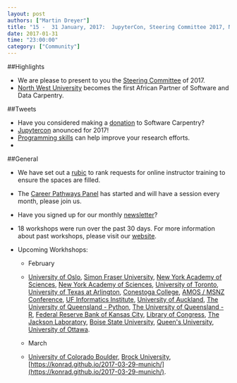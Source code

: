 ```yaml
---
layout: post
authors: ["Martin Dreyer"]
title: "15 -  31 January, 2017:  JupyterCon, Steering Committee 2017, North West University, Programming skills ."
date: 2017-01-31
time: "23:00:00"
category: ["Community"]
---
```


##Highlights

* We are please to present to you the [Steering Committee]({{site.baseurl}}/blog/2017/01/announcing-the-2017-steering-committee.html) of 2017.
* [North West University]({{site.baseurl}}/blog/2017/01/first-african-partner.html) becomes the first African Partner of Software and Data Carpentry.

##Tweets
* Have you considered making a [donation](https://www.flipcause.com/secure/donate/MjI2Mg==) to Software Carpentry?
* [Jupytercon](https://conferences.oreilly.com/jupyter/jup-ny) anounced for 2017!
* [Programming skills](http://www.nature.com/nature/journal/v541/n7638/full/nj7638-563a.html) can help improve your research efforts.
* 

##General
* We have set out a [rubic]({{site.baseurl}}/blog/2017/01/rubric-for-open-training.html) to rank requests for online instructor training to ensure the spaces are filled.
* The [Career Pathways Panel]({{site.baseurl}}/blog/2017/01/first-panel.html) has started and will have a session every month, please join us.
* Have you signed up for our monthly [newsletter](http://software-carpentry.us14.list-manage.com/subscribe?u=46d7513c798c6bd41e5f58f4a&id=50c3e6d6fe)?

* 18 workshops were run over the past 30 days. For more information about past workshops, please visit our [website]({{site.baseurl}}/workshops/past/). 
* Upcoming Workhshops:

  * February
  * [University of Oslo](https://uio-carpentry.github.io/2017-02-01-swc/), [Simon Fraser University](http://bgran.de/2017-02-02-SFU/), [New York Academy of Sciences](https://noamross.github.io/2017-02-03-nyas-r/), [New York Academy of Sciences](https://jasonpell.github.io/2017-02-03-nyas_python/), [University of Toronto](https://uoftcoders.github.io/2017-02-03-utoronto/), [University of Texas at Arlington](https://annawilliford.github.io/2017-02-04-UTA/), [Conestoga College](https://ppomorsk.github.io/2017-02-04-conestoga/), [AMOS / MSNZ Conference](https://damienirving.github.io/2017-02-05-amos/), [UF Informatics Institute](https://acislab.github.io/2017-02-06-UF-Informatics-Institute/), [University of Auckland](https://uoa-eresearch.github.io/2017-02-07-uoa/), [The University of Queensland - Python](https://bio-swc-bne.github.io/2017-08-01-resbazp/), [The University of Queensland - R](https://bio-swc-bne.github.io/2017-08-01-resbazr/),  [Federal Reserve Bank of Kansas City](https://butterflyology.github.io/2017-02-14-kcfrb/), [Library of Congress](https://oulib-swc.github.io/2017-02-15-loc/), [The Jackson Laboratory](https://smcclatchy.github.io/2017-02-16-barHarbor/), [Boise State University](https://bsurc.github.io/2017-02-16-rc-days/), [Queen's University](https://cac-staff.github.io/swc-queens-2017-feb/), [University of Ottawa](https://cac-staff.github.io/swc-uottawa-2017-feb/).
 
  * March
  * [University of Colorado Boulder](https://sarahpapich.github.io/2017-03-13-boulder/), [Brock University](https://computecanada.github.io/2017-03-25-brocku/), [https://konrad.github.io/2017-03-29-munich/](https://konrad.github.io/2017-03-29-munich/).